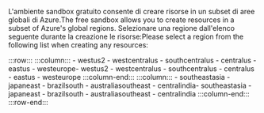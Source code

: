 <span data-ttu-id="c5950-101">L'ambiente sandbox gratuito consente di creare risorse in un subset di aree globali di Azure.</span><span class="sxs-lookup"><span data-stu-id="c5950-101">The free sandbox allows you to create resources in a subset of Azure's global regions.</span></span> <span data-ttu-id="c5950-102">Selezionare una regione dall'elenco seguente durante la creazione le risorse:</span><span class="sxs-lookup"><span data-stu-id="c5950-102">Please select a region from the following list when creating any resources:</span></span>

:::row:::
    :::column:::
        <span data-ttu-id="c5950-103">- westus2 - westcentralus - southcentralus - centralus - eastus - westeurope</span><span class="sxs-lookup"><span data-stu-id="c5950-103">- westus2 - westcentralus - southcentralus - centralus - eastus - westeurope</span></span> :::column-end:::
    :::column:::
        <span data-ttu-id="c5950-104">- southeastasia - japaneast - brazilsouth - australiasoutheast - centralindia</span><span class="sxs-lookup"><span data-stu-id="c5950-104">- southeastasia - japaneast - brazilsouth - australiasoutheast - centralindia</span></span> :::column-end:::
:::row-end:::